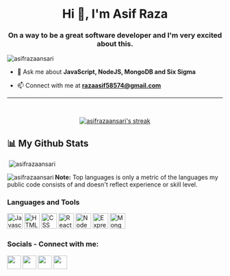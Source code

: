 <h1 align="center">Hi 👋, I'm Asif Raza</h1>
<h3 align="center">On a way to be a great software developer and I'm very excited about this.</h3>

<p align="left"> <img src="https://komarev.com/ghpvc/?username=asifrazaansari&label=Profile%20views&color=0e75b6&style=flat" alt="asifrazaansari" /> </p>

- 💬 Ask me about **JavaScript, NodeJS, MongoDB and Six Sigma**

- 📫 Connect with me at **razaasif58574@gmail.com**


<hr>

<br>
<p align="center">
    <a href="https://github.com/asifrazaansari/github-readme-streak-stats">
        <img title="🔥 Get streak stats for your profile at git.io/streak-stats" alt="asifrazaansari's streak" src="https://github-readme-streak-stats.herokuapp.com/?user=asifrazaansari&theme=black-ice&hide_border=true&stroke=0000&background=060A0CD0"/>
    </a>
</p>

## 📊 My Github Stats


<p>&nbsp;<img align="center" src="https://github-readme-stats.vercel.app/api?username=asifrazaansari&count_private=true&show_icons=true&locale=en&theme=react&hide_border=true&bg_color=0D1117" alt="asifrazaansari" /></p>

<p><img align="left" src="https://github-readme-stats.vercel.app/api/top-langs?username=asifrazaansari&show_icons=true&locale=en&layout=compact&theme=react&hide_border=true&bg_color=0D1117" alt="asifrazaansari" /></p>


<b>Note:</b> Top languages is only a metric of the languages my public code consists of and doesn't reflect experience or skill level.


### Languages and Tools

<p align="left">
<a href="https://developer.mozilla.org/en-US/docs/Web/JavaScript" target="_blank" rel="noreferrer"><img src="https://raw.githubusercontent.com/danielcranney/readme-generator/main/public/icons/skills/javascript-colored.svg" width="36" height="36" alt="Javascript" /></a>
<a href="https://developer.mozilla.org/en-US/docs/Glossary/HTML5" target="_blank" rel="noreferrer"><img src="https://raw.githubusercontent.com/danielcranney/readme-generator/main/public/icons/skills/html5-colored.svg" width="36" height="36" alt="HTML5" /></a>
<a href="https://developer.mozilla.org/en-US/docs/Web/CSS" target="_blank" rel="noreferrer"><img src="https://raw.githubusercontent.com/danielcranney/readme-generator/main/public/icons/skills/css3-colored.svg" width="36" height="36" alt="CSS" /></a>
<a href="https://reactjs.org/" target="_blank" rel="noreferrer"><img src="https://raw.githubusercontent.com/danielcranney/readme-generator/main/public/icons/skills/react-colored.svg" width="36" height="36" alt="React" /></a>
<a href="https://nodejs.org/en/" target="_blank" rel="noreferrer"><img src="https://raw.githubusercontent.com/danielcranney/readme-generator/main/public/icons/skills/nodejs-colored.svg" width="36" height="36" alt="NodeJS" /></a>
<a href="https://expressjs.com/" target="_blank" rel="noreferrer"><img src="https://raw.githubusercontent.com/danielcranney/readme-generator/main/public/icons/skills/express-colored.svg" width="36" height="36" alt="Express" /></a>
<a href="https://www.mongodb.com/" target="_blank" rel="noreferrer"><img src="https://raw.githubusercontent.com/danielcranney/readme-generator/main/public/icons/skills/mongodb-colored.svg" width="36" height="36" alt="MongoDB" /></a>



### Socials - Connect with me:

<p align="left">
<a href="https://discord.com/users/ASIF RAZA#6199" target="_blank" rel="noreferrer"><img src="https://raw.githubusercontent.com/danielcranney/readme-generator/main/public/icons/socials/discord.svg" width="32" height="32" /></a> 
<a href="https://www.github.com/asifrazaansari" target="_blank" rel="noreferrer"><img src="https://raw.githubusercontent.com/danielcranney/readme-generator/main/public/icons/socials/github.svg" width="32" height="32" /></a> 
<a href="https://www.linkedin.com/in/asifrazaansari/" target="_blank" rel="noreferrer"><img src="https://raw.githubusercontent.com/danielcranney/readme-generator/main/public/icons/socials/linkedin.svg" width="32" height="32" /></a>
<a href="https://www.leetcode.com/asifrazaansari" target="_blank" rel="noreferrer"><img src="https://raw.githubusercontent.com/rahuldkjain/github-profile-readme-generator/master/src/images/icons/Social/leet-code.svg" width="32" height="32" /></a>
</p>

